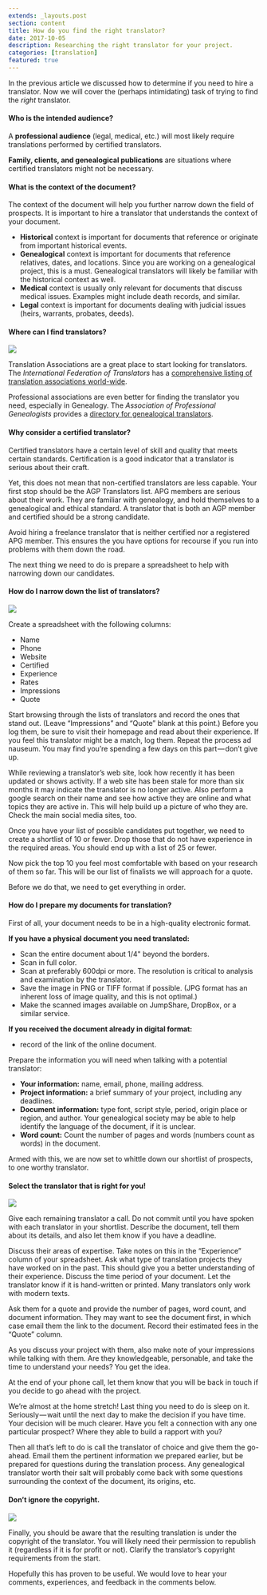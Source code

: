 ```yaml
---
extends: _layouts.post
section: content
title: How do you find the right translator?
date: 2017-10-05
description: Researching the right translator for your project.
categories: [translation]
featured: true
---
```


In the previous article we discussed how to determine if you need to hire a translator. Now we will cover the (perhaps intimidating) task of trying to find the _right_ translator.

#### Who is the intended audience?

A **professional audience** (legal, medical, etc.) will most likely require translations performed by certified translators.

**Family, clients, and genealogical publications** are situations where certified translators might not be necessary.

#### What is the context of the document?

The context of the document will help you further narrow down the field of prospects. It is important to hire a translator that understands the context of your document.

*   **Historical** context is important for documents that reference or originate from important historical events.
*   **Genealogical** context is important for documents that reference relatives, dates, and locations. Since you are working on a genealogical project, this is a must. Genealogical translators will likely be familiar with the historical context as well.
*   **Medical** context is usually only relevant for documents that discuss medical issues. Examples might include death records, and similar.
*   **Legal** context is important for documents dealing with judicial issues (heirs, warrants, probates, deeds).

#### Where can I find translators?

![](https://cdn-images-1.medium.com/max/1600/1*fN_j7E34WJgsdmczk6ujJQ.jpeg)

Translation Associations are a great place to start looking for translators. The _International Federation of Translators_ has a [comprehensive listing of translation associations world-wide](https://www.fit-ift.org/?page_id=1735).

Professional associations are even better for finding the translator you need, especially in Genealogy. The _Association of Professional Genealogists_ provides a [directory for genealogical translators](https://www.apgen.org/directory/search_results.html?search=true&related_services=18).

#### Why consider a certified translator?

Certified translators have a certain level of skill and quality that meets certain standards. Certification is a good indicator that a translator is serious about their craft.

Yet, this does not mean that non-certified translators are less capable. Your first stop should be the AGP Translators list. APG members are serious about their work. They are familiar with genealogy, and hold themselves to a genealogical and ethical standard. A translator that is both an AGP member and certified should be a strong candidate.

Avoid hiring a freelance translator that is neither certified nor a registered APG member. This ensures the you have options for recourse if you run into problems with them down the road.

The next thing we need to do is prepare a spreadsheet to help with narrowing down our candidates.

#### How do I narrow down the list of translators?

![](https://cdn-images-1.medium.com/max/1600/1*K8Z3In0nRvG-Wrt6lrqUpQ.jpeg)

Create a spreadsheet with the following columns:

*   Name
*   Phone
*   Website
*   Certified
*   Experience
*   Rates
*   Impressions
*   Quote

Start browsing through the lists of translators and record the ones that stand out. (Leave “Impressions” and “Quote” blank at this point.) Before you log them, be sure to visit their homepage and read about their experience. If you feel this translator might be a match, log them. Repeat the process ad nauseum. You may find you’re spending a few days on this part — don’t give up.

While reviewing a translator’s web site, look how recently it has been updated or shows activity. If a web site has been stale for more than six months it may indicate the translator is no longer active. Also perform a google search on their name and see how active they are online and what topics they are active in. This will help build up a picture of who they are. Check the main social media sites, too.

Once you have your list of possible candidates put together, we need to create a shortlist of 10 or fewer. Drop those that do not have experience in the required areas. You should end up with a list of 25 or fewer.

Now pick the top 10 you feel most comfortable with based on your research of them so far. This will be our list of finalists we will approach for a quote.

Before we do that, we need to get everything in order.

#### How do I prepare my documents for translation?

First of all, your document needs to be in a high-quality electronic format.

**If you have a physical document you need translated:**

*   Scan the entire document about 1/4" beyond the borders.
*   Scan in full color.
*   Scan at preferably 600dpi or more. The resolution is critical to analysis and examination by the translator.
*   Save the image in PNG or TIFF format if possible. (JPG format has an inherent loss of image quality, and this is not optimal.)
*   Make the scanned images available on JumpShare, DropBox, or a similar service.

**If you received the document already in digital format:**

*   record of the link of the online document.

Prepare the information you will need when talking with a potential translator:

*   **Your information:** name, email, phone, mailing address.
*   **Project information:** a brief summary of your project, including any deadlines.
*   **Document information:** type font, script style, period, origin place or region, and author. Your genealogical society may be able to help identify the language of the document, if it is unclear.
*   **Word count:** Count the number of pages and words (numbers count as words) in the document.

Armed with this, we are now set to whittle down our shortlist of prospects, to one worthy translator.

#### Select the translator that is right for you!

![](https://cdn-images-1.medium.com/max/1600/1*ZoGY-9c3cdmgMjI3bT52_g.png)

Give each remaining translator a call. Do not commit until you have spoken with each translator in your shortlist. Describe the document, tell them about its details, and also let them know if you have a deadline.

Discuss their areas of expertise. Take notes on this in the “Experience” column of your spreadsheet. Ask what type of translation projects they have worked on in the past. This should give you a better understanding of their experience. Discuss the time period of your document. Let the translator know if it is hand-written or printed. Many translators only work with modern texts.

Ask them for a quote and provide the number of pages, word count, and document information. They may want to see the document first, in which case email them the link to the document. Record their estimated fees in the “Quote” column.

As you discuss your project with them, also make note of your impressions while talking with them. Are they knowledgeable, personable, and take the time to understand your needs? You get the idea.

At the end of your phone call, let them know that you will be back in touch if you decide to go ahead with the project.

We’re almost at the home stretch! Last thing you need to do is sleep on it. Seriously — wait until the next day to make the decision if you have time. Your decision will be much clearer. Have you felt a connection with any one particular prospect? Where they able to build a rapport with you?

Then all that’s left to do is call the translator of choice and give them the go-ahead. Email them the pertinent information we prepared earlier, but be prepared for questions during the translation process. Any genealogical translator worth their salt will probably come back with some questions surrounding the context of the document, its origins, etc.

#### Don’t ignore the copyright.

![](https://cdn-images-1.medium.com/max/1600/1*YZvqySVCwOcYk2kwHCaUkQ.jpeg)

Finally, you should be aware that the resulting translation is under the copyright of the translator. You will likely need their permission to republish it (regardless if it is for profit or not). Clarify the translator’s copyright requirements from the start.

Hopefully this has proven to be useful. We would love to hear your comments, experiences, and feedback in the comments below.
